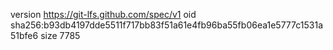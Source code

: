 version https://git-lfs.github.com/spec/v1
oid sha256:b93db4197dde5511f717bb83f51a61e4fb96ba55fb06ea1e5777c1531a51bfe6
size 7785
